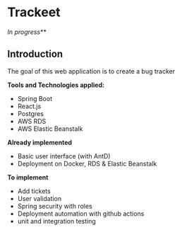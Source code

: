 # Trackeet
*In progress***

## Introduction
The goal of this web application is to create a bug tracker

 **Tools and Technologies applied:**
 

 - Spring Boot
 - React.js
 - Postgres
 - AWS RDS
 - AWS Elastic Beanstalk

**Already implemented** 

 - Basic user interface  (with AntD)
 - Deployment on Docker, RDS & Elastic Beanstalk

**To implement**

 - Add tickets
 - User validation
 - Spring security with roles
 - Deployment automation with github actions
 - unit and integration testing
